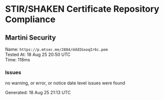 # STIR/SHAKEN Certificate Repository Compliance

## Martini Security

Name: `https://p.mtsec.me/2884/dddIGxoqIr6c.pem`\
Tested At: 18 Aug 25 20:50 UTC\
Time: 118ms

### Issues

no warning, or error, or notice date level issues were found

Generated: 18 Aug 25 21:13 UTC